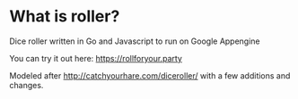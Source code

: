 # What is roller?
Dice roller written in Go and Javascript to run on Google Appengine

You can try it out here: https://rollforyour.party

Modeled after http://catchyourhare.com/diceroller/ with a few additions and changes.
